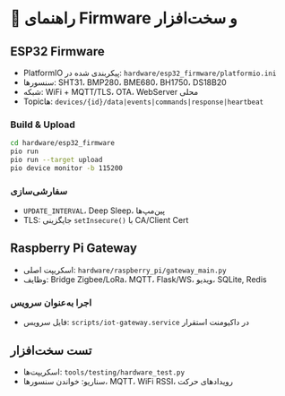# 🔩 راهنمای Firmware و سخت‌افزار

## ESP32 Firmware
- PlatformIO پیکربندی شده در: `hardware/esp32_firmware/platformio.ini`
- سنسورها: SHT31، BMP280، BME680، BH1750، DS18B20
- شبکه: WiFi + MQTT/TLS، OTA، WebServer محلی
- Topicها: `devices/{id}/data|events|commands|response|heartbeat`

### Build & Upload
```bash
cd hardware/esp32_firmware
pio run
pio run --target upload
pio device monitor -b 115200
```

### سفارشی‌سازی
- `UPDATE_INTERVAL`، Deep Sleep، پین‌مپ‌ها
- TLS: جایگزینی `setInsecure()` با CA/Client Cert

## Raspberry Pi Gateway
- اسکریپت اصلی: `hardware/raspberry_pi/gateway_main.py`
- وظایف: Bridge Zigbee/LoRa، MQTT، Flask/WS، ویدیو، SQLite, Redis

### اجرا به‌عنوان سرویس
- فایل سرویس: `scripts/iot-gateway.service` در داکیومنت استقرار

## تست سخت‌افزار
- اسکریپت‌ها: `tools/testing/hardware_test.py`
- سناریو: خواندن سنسورها، MQTT، WiFi RSSI، رویدادهای حرکت
